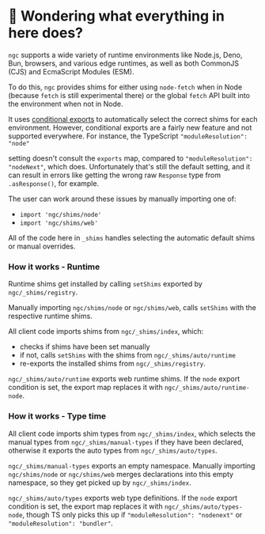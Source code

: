 # 👋 Wondering what everything in here does?

`ngc` supports a wide variety of runtime environments like Node.js, Deno, Bun, browsers, and various
edge runtimes, as well as both CommonJS (CJS) and EcmaScript Modules (ESM).

To do this, `ngc` provides shims for either using `node-fetch` when in Node (because `fetch` is still experimental there) or the global `fetch` API built into the environment when not in Node.

It uses [conditional exports](https://nodejs.org/api/packages.html#conditional-exports) to
automatically select the correct shims for each environment. However, conditional exports are a fairly new
feature and not supported everywhere. For instance, the TypeScript `"moduleResolution": "node"`

setting doesn't consult the `exports` map, compared to `"moduleResolution": "nodeNext"`, which does.
Unfortunately that's still the default setting, and it can result in errors like
getting the wrong raw `Response` type from `.asResponse()`, for example.

The user can work around these issues by manually importing one of:

- `import 'ngc/shims/node'`
- `import 'ngc/shims/web'`

All of the code here in `_shims` handles selecting the automatic default shims or manual overrides.

### How it works - Runtime

Runtime shims get installed by calling `setShims` exported by `ngc/_shims/registry`.

Manually importing `ngc/shims/node` or `ngc/shims/web`, calls `setShims` with the respective runtime shims.

All client code imports shims from `ngc/_shims/index`, which:

- checks if shims have been set manually
- if not, calls `setShims` with the shims from `ngc/_shims/auto/runtime`
- re-exports the installed shims from `ngc/_shims/registry`.

`ngc/_shims/auto/runtime` exports web runtime shims.
If the `node` export condition is set, the export map replaces it with `ngc/_shims/auto/runtime-node`.

### How it works - Type time

All client code imports shim types from `ngc/_shims/index`, which selects the manual types from `ngc/_shims/manual-types` if they have been declared, otherwise it exports the auto types from `ngc/_shims/auto/types`.

`ngc/_shims/manual-types` exports an empty namespace.
Manually importing `ngc/shims/node` or `ngc/shims/web` merges declarations into this empty namespace, so they get picked up by `ngc/_shims/index`.

`ngc/_shims/auto/types` exports web type definitions.
If the `node` export condition is set, the export map replaces it with `ngc/_shims/auto/types-node`, though TS only picks this up if `"moduleResolution": "nodenext"` or `"moduleResolution": "bundler"`.
